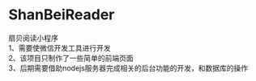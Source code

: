 # ShanBeiReader
扇贝阅读小程序<br>
1、需要使微信开发工具进行开发<br>
2、该项目只制作了一些简单的前端页面<br>
3、后期需要借助nodejs服务器完成相关的后台功能的开发，和数据库的操作
